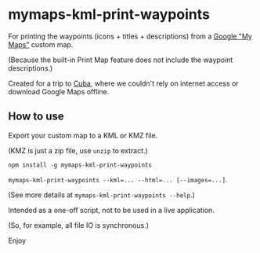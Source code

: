 # mymaps-kml-print-waypoints

For printing the waypoints (icons + titles + descriptions) from a [Google "My Maps"][mymaps] custom map.

(Because the built-in Print Map feature does not include the waypoint descriptions.)

Created for a trip to [Cuba][cuba], where we couldn't rely on internet access or download Google Maps offline. 


## How to use

Export your custom map to a KML or KMZ file.

(KMZ is just a zip file, use `unzip` to extract.)

`npm install -g mymaps-kml-print-waypoints`

`mymaps-kml-print-waypoints --kml=... --html=... [--images=...]`.

(See more details at `mymaps-kml-print-waypoints --help`.)

Intended as a one-off script, not to be used in a live application.

(So, for example, all file IO is synchronous.)

Enjoy


[mymaps]: https://www.google.com/mymaps
[cuba]: http://www.stephandben.com/2016/05/cuba-havana-itinerary.html
